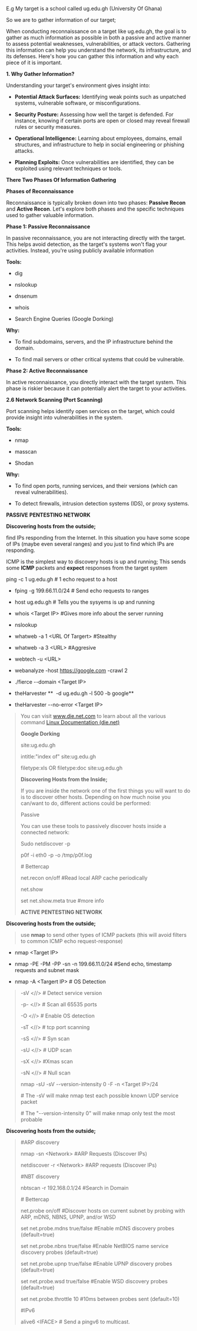 E.g My target is a school called ug.edu.gh (University Of Ghana)

So we are to gather information of our target;

When conducting reconnaissance on a target like ug.edu.gh, the goal is
to gather as much information as possible in both a passive and active
manner to assess potential weaknesses, vulnerabilities, or attack
vectors. Gathering this information can help you understand the network,
its infrastructure, and its defenses. Here's how you can gather this
information and why each piece of it is important.

**1. Why Gather Information?**

Understanding your target's environment gives insight into:

- **Potential Attack Surfaces:** Identifying weak points such as
  unpatched systems, vulnerable software, or misconfigurations.

- **Security Posture:** Assessing how well the target is defended. For
  instance, knowing if certain ports are open or closed may reveal
  firewall rules or security measures.

- **Operational Intelligence:** Learning about employees, domains, email
  structures, and infrastructure to help in social engineering or
  phishing attacks.

- **Planning Exploits:** Once vulnerabilities are identified, they can
  be exploited using relevant techniques or tools.

**There Two Phases Of Information Gathering**

**Phases of Reconnaissance**

Reconnaissance is typically broken down into two phases: **Passive
Recon** and **Active Recon**. Let's explore both phases and the specific
techniques used to gather valuable information.

**Phase 1: Passive Reconnaissance**

In passive reconnaissance, you are not interacting directly with the
target. This helps avoid detection, as the target's systems won't flag
your activities. Instead, you're using publicly available information

**Tools:**

- dig

- nslookup

- dnsenum

- whois

- Search Engine Queries (Google Dorking)

**Why:**

- To find subdomains, servers, and the IP infrastructure behind the
  domain.

- To find mail servers or other critical systems that could be
  vulnerable.

**Phase 2: Active Reconnaissance**

In active reconnaissance, you directly interact with the target system.
This phase is riskier because it can potentially alert the target to
your activities.

**2.6 Network Scanning (Port Scanning)**

Port scanning helps identify open services on the target, which could
provide insight into vulnerabilities in the system.

**Tools:**

- nmap

- masscan

- Shodan

**Why:**

- To find open ports, running services, and their versions (which can
  reveal vulnerabilities).

- To detect firewalls, intrusion detection systems (IDS), or proxy
  systems.

**PASSIVE** **PENTESTING NETWORK**

**Discovering hosts from the outside;**

find IPs responding from the Internet. In this situation you have some
scope of IPs (maybe even several ranges) and you just to find which IPs
are responding.

ICMP is the simplest way to discovery hosts is up and running; This
sends some **ICMP** packets and **expect** responses from the target
system

ping -c 1 ug.edu.gh \# 1 echo request to a host

- fping -g 199.66.11.0/24 \# Send echo requests to ranges

- host ug.edu.gh \# Tells you the sysyems is up and running

- whois \<Target IP\> \#Gives more info about the server running

- nslookup

- whatweb -a 1 \<URL Of Targert\> \#Stealthy

- whatweb -a 3 \<URL\> \#Aggresive

- webtech -u \<URL\>

- webanalyze -host https://google.com -crawl 2

- ./fierce \--domain \<Target IP\>

- theHarvester **  -d ug.edu.gh -l 500 -b google**

- theHarvester \--no-error \<Target IP\>

> You can visit www.die.net.com to learn about all the various command
> [Linux Documentation (die.net)](https://linux.die.net/)
>
> **Google Dorking**
>
> site:ug.edu.gh
>
> intitle:\"index of\" site:ug.edu.gh
>
> filetype:xls OR filetype:doc site:ug.edu.gh
>
> **Discovering Hosts from the Inside;**
>
> If you are inside the network one of the first things you will want to
> do is to discover other hosts. Depending on how much noise you
> can/want to do, different actions could be performed:
>
> Passive
>
> You can use these tools to passively discover hosts inside a connected
> network:
>
> Sudo netdiscover -p
>
> p0f -i eth0 -p -o /tmp/p0f.log
>
> \# Bettercap
>
> net.recon on/off \#Read local ARP cache periodically
>
> net.show
>
> set net.show.meta true \#more info
>
> **ACTIVE PENTESTING NETWORK**

**Discovering hosts from the outside;**

> use **nmap** to send other types of ICMP packets (this will avoid
> filters to common ICMP echo request-response)

- nmap \<Target IP\>

- nmap -PE -PM -PP -sn -n 199.66.11.0/24 \#Send echo, timestamp requests
  and subnet mask

- nmap -A \<Targert IP\> \# OS Detection

> -sV \<//\> \# Detect service version
>
> -p- \<//\> \# Scan all 65535 ports
>
> -O \<//\> \# Enable OS detection
>
> -sT \<//\> \# tcp port scanning
>
> -sS \<//\> \# Syn scan
>
> -sU \<//\> \# UDP scan
>
> -sX \<//\> \#Xmas scan
>
> -sN \<//\> \# Null scan
>
> nmap -sU -sV \--version-intensity 0 -F -n \<Target IP\>/24
>
> \# The -sV will make nmap test each possible known UDP service packet
>
> \# The \"\--version-intensity 0\" will make nmap only test the most
> probable

**Discovering hosts from the outside;**

> \#ARP discovery
>
> nmap -sn \<Network\> \#ARP Requests (Discover IPs)
>
> netdiscover -r \<Network\> \#ARP requests (Discover IPs)
>
> \#NBT discovery
>
> nbtscan -r 192.168.0.1/24 \#Search in Domain
>
> \# Bettercap
>
> net.probe on/off \#Discover hosts on current subnet by probing with
> ARP, mDNS, NBNS, UPNP, and/or WSD
>
> set net.probe.mdns true/false \#Enable mDNS discovery probes
> (default=true)
>
> set net.probe.nbns true/false \#Enable NetBIOS name service discovery
> probes (default=true)
>
> set net.probe.upnp true/false \#Enable UPNP discovery probes
> (default=true)
>
> set net.probe.wsd true/false \#Enable WSD discovery probes
> (default=true)
>
> set net.probe.throttle 10 \#10ms between probes sent (default=10)
>
> \#IPv6
>
> alive6 \<IFACE\> \# Send a pingv6 to multicast.

